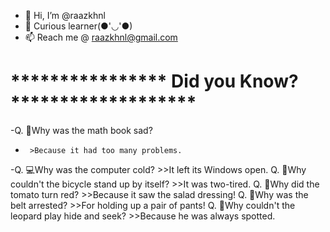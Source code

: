 - 👋 Hi, I’m @raazkhnl
- 👀 Curious learner(●'◡'●)
- 📫 Reach me @ raazkhnl@gmail.com

# **************** Did you Know? *******************
-Q. 🤔Why was the math book sad? 
-      >Because it had too many problems.
-Q. 💻Why was the computer cold? 
      >>It left its Windows open.
Q. 🚴Why couldn't the bicycle stand up by itself? 
      >>It was two-tired.
Q. 🍅Why did the tomato turn red? 
      >>Because it saw the salad dressing!
Q. 👖Why was the belt arrested? 
      >>For holding up a pair of pants!
Q. 🐆Why couldn't the leopard play hide and seek? 
      >>Because he was always spotted.

<!---
raazkhnl/raazkhnl is a ✨ special ✨ repository because its `README.md` (this file) appears on your GitHub profile.
You can click the Preview link to take a look at your changes.
--->
